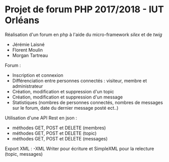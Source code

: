# Projet de forum PHP 2017/2018  - IUT Orléans

Réalisation d'un forum en php à l'aide du micro-framework *silex* et de *twig*

* Jérémie Laisné
* Florent Moulin
* Morgan Tartreau


Forum :
- Inscription et connexion
- Différenciation entre personnes connectés : visiteur, membre et administrateur
- Création, modification et suppression d'un topic
- Création, modification et suppression d'un message
- Statistiques (nombres de personnes connectés, nombres de messages sur le forum, date du dernier message posté ect..)

Utilisation d'une API Rest en json :
- méthodes GET, POST et DELETE (membres)
- méthodes GET, POST et DELETE (topic)
- méthodes GET, POST et DELETE (messages)

Export XML :
-XML Writer pour écriture et SimpleXML pour la relecture (topic, messages)
